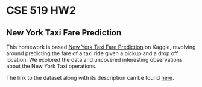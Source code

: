 # CSE 519 HW2
## New York Taxi Fare Prediction

This homework is based [New York Taxi Fare Prediction](https://www.kaggle.com/c/new-york-city-taxi-fare-prediction) on Kaggle, revolving around predicting the fare of a taxi ride given a pickup and a drop off location. We explored the data and uncovered interesting observations about the New York Taxi operations.

The link to the dataset along with its description can be found [here](https://www.kaggle.com/c/new-york-city-taxi-fare-prediction/data).
